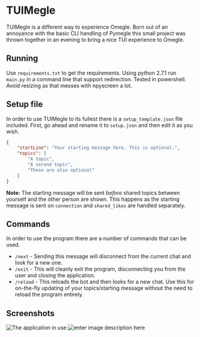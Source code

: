 # TUIMegle
TUIMegle is a different way to experience Omegle. Born out of an annoyance with the basic CLI handling of Pymegle this small project was thrown together in an evening to bring a nice TUI experience to Omegle.

## Running
Use `requirements.txt` to get the requirements.
Using python 2.7.1 run `main.py` in a command line that support redirection. Tested in powershell. Avoid resizing as that messes with npyscreen a lot.

## Setup file
In order to use TUIMegle to its fullest there is a `setup_template.json` file included. First, go ahead and rename it to `setup.json` and then edit it as you wish.

```json
{
	"startLine": "Your starting message here. This is optional.",
	"topics": [
		"A topic",
		"A second topic",
		"These are also optional"
	]
}
```

**Note:** The starting message will be sent *before* shared topics between yourself and the other person are shown. This happens as the starting message is sent on `connection` and `shared_likes` are handled separately.

## Commands
In order to use the program there are a number of commands that can be used.

 - `/next` - Sending this message will disconnect from the current chat and look for a new one.
 - `/exit` - This will cleanly exit the program, disconnecting you from the user and closing the application.
 - `/reload` - This reloads the bot and then looks for a new chat. Use this for on-the-fly updating of your topics/starting message without the need to reload the program entirely.

## Screenshots
![The application in use](https://loli.mafuyu.club/a6g3xTSsdo4n0CjRm92YBoA9yyHCMp3S.png)
![enter image description here](https://loli.mafuyu.club/9D1KQoa8upT8JyCNzfYe4VpYIX8IyqvR.png)
